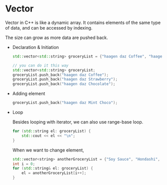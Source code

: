 # Vector

Vector in C++ is like a dynamic array. It contains elements of the same type of data, and can be accessed by indexing.

The size can grow as more data are pushed back.

- Declaration & Initiation

    ```cpp
    std::vector<std::string> groceryList = {"haagen daz Coffee", "haagen daz Strawberry", "haagen daz Chocolate"};

    // you can do it this way
    std::vector<std::string> groceryList;
    groceryList.push_back("haagen daz Coffee");
    groceryList.push_back("haagen daz Strawberry");
    groceryList.push_back("haagen daz Chocolate");
    ```

- Adding element

    ```cpp
    groceryList.push_back("haagen daz Mint Choco");
    ```

- Loop

    Besides looping with iterator, we can also use range-base loop.
    
    ```cpp
    for (std::string el: groceryList) {
        std::cout << el << "\n";
    }
    ```

    When we want to change element,

    ```cpp
    std::vector<string> anotherGroceryList = {"Soy Sauce", "Hondashi", "Brown Rice"};
    int i = 0;
    for (std::string& el: groceryList) {
        el = anotherGroceryList[i++];
    }
    ```